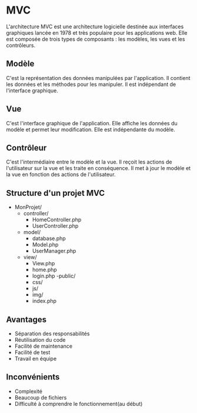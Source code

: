 # MVC

L'architecture MVC est une architecture logicielle destinée aux interfaces graphiques lancée en 1978 et très populaire pour les applications web. Elle est composée de trois types de composants : les modèles, les vues et les contrôleurs.

## Modèle
C'est la représentation des données manipulées par l'application. Il contient les données et les méthodes pour les manipuler. Il est indépendant de l'interface graphique.

## Vue
C'est l'interface graphique de l'application. Elle affiche les données du modèle et permet leur modification. Elle est indépendante du modèle.

## Contrôleur
C'est l'intermédiaire entre le modèle et la vue. Il reçoit les actions de l'utilisateur sur la vue et les traite en conséquence. Il met à jour le modèle et la vue en fonction des actions de l'utilisateur.

## Structure d'un projet MVC
- MonProjet/
    - controller/
        - HomeController.php
        - UserController.php
    - model/
        - database.php
        - Model.php
        - UserManager.php
    - view/
        - View.php
        - home.php
        - login.php
    -public/
        - css/
        - js/
        - img/
        - index.php

## Avantages

- Séparation des responsabilités
- Réutilisation du code
- Facilité de maintenance
- Facilité de test
- Travail en équipe

## Inconvénients

- Complexité
- Beaucoup de fichiers
- Difficulté à comprendre le fonctionnement(au début)